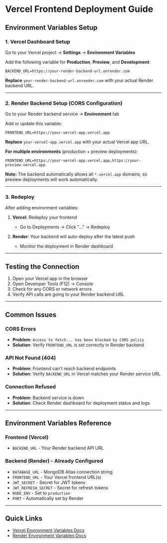 # Vercel Frontend Deployment Guide

## Environment Variables Setup

### 1. Vercel Dashboard Setup

Go to your Vercel project → **Settings** → **Environment Variables**

Add the following variable for **Production**, **Preview**, and **Development**:

```env
BACKEND_URL=https://your-render-backend-url.onrender.com
```

**Replace** `your-render-backend-url.onrender.com` with your actual Render backend URL.

---

### 2. Render Backend Setup (CORS Configuration)

Go to your Render backend service → **Environment** tab

Add or update this variable:

```env
FRONTEND_URL=https://your-vercel-app.vercel.app
```

**Replace** `your-vercel-app.vercel.app` with your actual Vercel app URL.

**For multiple environments** (production + preview deployments):
```env
FRONTEND_URL=https://your-vercel-app.vercel.app,https://your-preview.vercel.app
```

**Note:** The backend automatically allows all `*.vercel.app` domains, so preview deployments will work automatically.

---

### 3. Redeploy

After adding environment variables:

1. **Vercel**: Redeploy your frontend
   - Go to Deployments → Click "..." → Redeploy

2. **Render**: Your backend will auto-deploy after the latest push
   - Monitor the deployment in Render dashboard

---

## Testing the Connection

1. Open your Vercel app in the browser
2. Open Developer Tools (F12) → Console
3. Check for any CORS or network errors
4. Verify API calls are going to your Render backend URL

---

## Common Issues

### CORS Errors
- **Problem**: `Access to fetch... has been blocked by CORS policy`
- **Solution**: Verify `FRONTEND_URL` is set correctly in Render backend

### API Not Found (404)
- **Problem**: Frontend can't reach backend endpoints
- **Solution**: Verify `BACKEND_URL` in Vercel matches your Render service URL

### Connection Refused
- **Problem**: Backend service is down
- **Solution**: Check Render dashboard for deployment status and logs

---

## Environment Variables Reference

### Frontend (Vercel)
- `BACKEND_URL` - Your Render backend API URL

### Backend (Render) - Already Configured
- `DATABASE_URL` - MongoDB Atlas connection string
- `FRONTEND_URL` - Your Vercel frontend URL(s)
- `JWT_SECRET` - Secret for JWT tokens
- `JWT_REFRESH_SECRET` - Secret for refresh tokens
- `NODE_ENV` - Set to `production`
- `PORT` - Automatically set by Render

---

## Quick Links

- [Vercel Environment Variables Docs](https://vercel.com/docs/environment-variables)
- [Render Environment Variables Docs](https://render.com/docs/configure-environment-variables)
